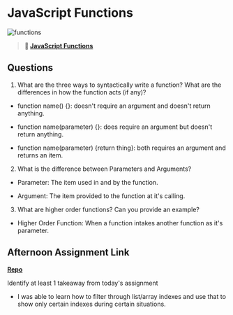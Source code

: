 # JavaScript Functions

![functions](https://bcw.blob.core.windows.net/public/img/function-anatomy.jpg)

> **📖 [JavaScript Functions](https://codeworksacademy.com/fs-student-guide/resources/wk2/02-Functions)**

## Questions

1. What are the three ways to syntactically write a function? What are the differences in how the function acts (if any)?

- function name() {}: doesn't require an argument and doesn't return anything.

- function name(parameter) {}: does require an argument but doesn't return anything.

- function name(parameter) {return thing}: both requires an argument and returns an item.

2. What is the difference between Parameters and Arguments?

- Parameter: The item used in and by the function.

- Argument: The item provided to the function at it's calling.

3. What are higher order functions? Can you provide an example?

- Higher Order Function: When a function intakes another function as it's parameter.

## Afternoon Assignment Link

**[Repo](https://github.com/Enderdr4gon74/warehouse-manager)**

Identify at least 1 takeaway from today's assignment

- I was able to learn how to filter through list/array indexes and use that to show only certain indexes during certain situations.